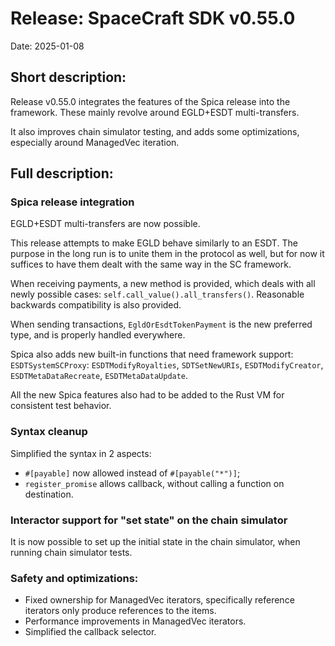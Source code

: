 # Release: SpaceCraft SDK v0.55.0

Date: 2025-01-08

## Short description:

Release v0.55.0 integrates the features of the Spica release into the framework. These mainly revolve around EGLD+ESDT multi-transfers.

It also improves chain simulator testing, and adds some optimizations, especially around ManagedVec iteration.


## Full description:

### Spica release integration

EGLD+ESDT multi-transfers are now possible.

This release attempts to make EGLD behave similarly to an ESDT. The purpose in the long run is to unite them in the protocol as well, but for now it suffices to have them dealt with the same way in the SC framework.

When receiving payments, a new method is provided, which deals with all newly possible cases: `self.call_value().all_transfers()`. Reasonable backwards compatibility is also provided.

When sending transactions, `EgldOrEsdtTokenPayment` is the new preferred type, and is properly handled everywhere.

Spica also adds new built-in functions that need framework support: `ESDTSystemSCProxy`: `ESDTModifyRoyalties`, `SDTSetNewURIs`, `ESDTModifyCreator`, `ESDTMetaDataRecreate`, `ESDTMetaDataUpdate`.

All the new Spica features also had to be added to the Rust VM for consistent test behavior.


### Syntax cleanup

Simplified the syntax in 2 aspects:
- `#[payable]` now allowed instead of `#[payable("*")]`;
- `register_promise` allows callback, without calling a function on destination.


### Interactor support for "set state" on the chain simulator

It is now possible to set up the initial state in the chain simulator, when running chain simulator tests.


### Safety and optimizations:
- Fixed ownership for ManagedVec iterators, specifically reference iterators only produce references to the items.
- Performance improvements in ManagedVec iterators.
- Simplified the callback selector.
